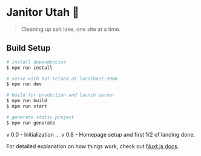 # Janitor Utah 🤯

> Cleaning up salt lake, one site at a time.

## Build Setup

``` bash
# install dependencies
$ npm run install

# serve with hot reload at localhost:3000
$ npm run dev

# build for production and launch server
$ npm run build
$ npm run start

# generate static project
$ npm run generate
```

v 0.0 - Initialization
...
v 0.8 - Homepage setup and first 1/2 of landing done.

For detailed explanation on how things work, check out [Nuxt.js docs](https://nuxtjs.org).
